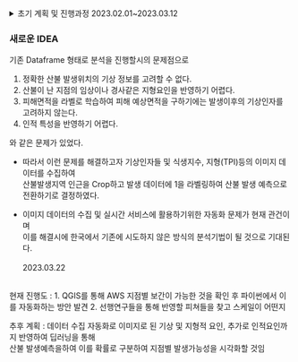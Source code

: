 <details>
<summary> 초기 계획 및 진행과정 2023.02.01~2023.03.12 </summary>
<div markdown="1">       

# Forecasting-the-risk-of-forest-fires
## 산불 위험도 예측을 통한 정보제공 서비스
[2023-1] Capstone Project @SJU

project term 2023.02.01~

## 기상인자와 **인간인자**를 반영한 산불 위험도 예측

- 전국 데이터를 바탕으로 학습을 진행한 뒤 행정구역별(읍면동)로 나누어 위험도 표시

- 며칠전간의 기상적 데이터를 바탕으로 ~~한시간 뒤~~ 전국의 산불 위험도가 어떻게 될 것이다.
  - 일단은 현시점의 위험도 예측
  - 성능 나올시에 기상청에서 제공하는 데이터를 통한 n시간 뒤 위험도 예측

- 각 지역적 특성을 반영하기 위해 자연적 데이터 및 기상데이터 정규화 진행
  - 행정구역별인 이유 : 소방서와 같은 요인은 행정구역별이 더 의미있음.
  
- 웹 사이트 구현

## 데이터

- 산불피해대장 ( 2001 ~ 2022 )
- 기상 데이터 → ASOS + AWS
- 인적 데이터 → 소방서, 등산로, 대도시 인접도
- 자연적 데이터 → TPI, 임업도

## 정규화
정규화의 이유 -> 지역 별로 다른 기상적 특성을 가지고 있기 때문
- 산불발생지역별 정규화(Aws 기준 정규화)
- 전체기상데이터 정규화

## 결측치 처리 - (상대습도, 실효습도, 강수량, 풍속, 기온)
1. 가장 인접한 관측소에서 데이터 끌어오기
2. 거리가 30km 이상이면 그 지역의 연간 월평균으로 채우기 
3. 데이터 특성상 월 평균이 의미가 적을 수 있음 - 추가 결측치 처리방안 필요
  - 이동평균으로 결측값 채우기
  - 보간법으로 NAN 처리 후 사전관찰 방지를 위해 이전의 데이터 사용하기

## 모델링
- 분류기반모델 -> Randomforest/Catboost

## Process
1. AWS, ASOS Raw 데이터 수집 → 시계열
2. 데이터 윈도우 추가 (4일)
3. 실효습도 피처 추가
4. 섬은 drop
5. AWS(기상인자), ASOS(상대습도) 지점별 이동평균으로 결측값 채우기
6. 정규화 진행 여부
    1. 정규화 미진행
        1. 임상도 포함 데이터(4922개)
        2. 임상도 미포함 데이터
    2. 지점별 정규화 진행
        1. 임상도 포함 데이터(4922개)
        2. 임상도 미포함 데이터
<br><br>
<aside>
💡 1st goal : 기상인자만으로 진행
<br>
</aside>

<aside>
💡 2nd goal : 기상인자에 지형적특성(임상도) 반영
<br>
</aside>

<aside>
💡 final goal : 기상인자 + 지형적특성 + 인적특성
<br>
</aside>
</div>
</details>

### 새로운 IDEA

기존 Dataframe 형태로 분석을 진행할시의 문제점으로

1. 정확한 산불 발생위치의 기상 정보를 고려할 수 없다.
2. 산불이 난 지점의 임상이나 경사같은 지형요인을 반영하기 어렵다.
3. 피해면적을 라벨로 학습하여 피해 예상면적을 구하기에는 발생이후의 기상인자를 고려하지 않는다.
4. 인적 특성을 반영하기 어렵다.

와 같은 문제가 있었다.

- 따라서 이런 문제를 해결하고자 기상인자들 및 식생지수, 지형(TPI)등의 이미지 데이터를 수집하여 <br>
산불발생지역 인근을 Crop하고 발생 데이터에 1을 라벨링하여 산불 발생 예측으로 전환하기로 결정하였다. 

- 이미지 데이터의 수집 및 실시간 서비스에 활용하기위한 자동화 문제가 현재 관건이며 <br>
이를 해결시에 한국에서 기존에 시도하지 않은 방식의 분석기법이 될 것으로 기대된다.
<br><br>
2023.03.22
<br>
현재 진행도 :
1. QGIS를 통해 AWS 지점별 보간이 가능한 것을 확인 후 파이썬에서 이를 자동화하는 방안 발견
2. 선행연구들을 통해 반영할 피쳐들을 찾고 스케일이 어떤지 

추후 계획 : 데이터 수집 자동화로 이미지로 된 기상 및 지형적 요인, 추가로 인적요인까지 반영하여 딥러닝을 통해 <br>
산불 발생예측을하여 이를 확률로 구분하여 지점별 발생가능성을 시각화할 것임
